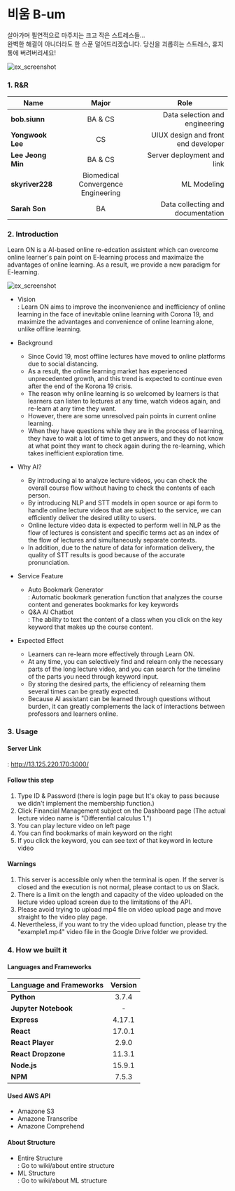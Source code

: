 # 비움 B-um
살아가며 필연적으로 마주치는 크고 작은 스트레스들...</br>
완벽한 해결이 아니더라도 한 스푼 덜어드리겠습니다. 
당신을 괴롭히는 스트레스, 휴지통에 버려버리세요! 
 
![ex_screenshot](./readimg/first_page.png)

<h3> 1. R&R </h3>
<div id="about_team">

|  <center>Name</center> |  <center>Major</center> |  <center>Role</center> |
|:--------|:--------:|--------:|
|**bob.siunn** | <center>BA & CS </center> |Data selection and engineering |
|**Yongwook Lee** | <center>CS </center> |UIUX design and front end developer |
|**Lee Jeong Min** | <center>BA & CS </center> |Server deployment and link |
|**skyriver228** | <center>Biomedical Convergence Engineering </center> | ML Modeling |
|**Sarah Son** | <center>BA </center> | Data collecting and documentation |

<h3> 2. Introduction </h3>
<div id="about_Introduction">

Learn ON is a AI-based online re-edcation assistent which can overcome online learner's pain point on E-learning process and maximaize the advantages of online learning. As a result, we provide a new paradigm for E-learning.  
  
![ex_screenshot](./readimg/LearnON_Introduction.PNG)  
  
* Vision  
: Learn ON aims to improve the inconvenience and inefficiency of online learning in the face of inevitable online learning with Corona 19, and maximize the advantages and convenience of online learning alone, unlike offline learning.  

* Background  
    * Since Covid 19, most offline lectures have moved to online platforms due to social distancing.
    * As a result, the online learning market has experienced unprecedented growth, and this trend is expected to continue even after the end of the Korona 19 crisis.
    * The reason why online learning is so welcomed by learners is that learners can listen to lectures at any time, watch videos again, and re-learn at any time they want.
    * However, there are some unresolved pain points in current online learning.
    * When they have questions while they are in the process of learning, they have to wait a lot of time to get answers, and they do not know at what point they want to check again during the re-learning, which takes inefficient exploration time.  
  
* Why AI?
    * By introducing ai to analyze lecture videos, you can check the overall course flow without having to check the contents of each person.
    * By introducing NLP and STT models in open source or api form to handle online lecture videos that are subject to the service, we can efficiently deliver the desired utility to users.
    * Online lecture video data is expected to perform well in NLP as the flow of lectures is consistent and specific terms act as an index of the flow of lectures and simultaneously separate contexts.
    * In addition, due to the nature of data for information delivery, the quality of STT results is good because of the accurate pronunciation.
  
* Service Feature
    * Auto Bookmark Generator  
    : Automatic bookmark generation function that analyzes the course content and generates bookmarks for key keywords
    * Q&A AI Chatbot  
    : The ability to text the content of a class when you click on the key keyword that makes up the course content.

* Expected Effect
    * Learners can re-learn more effectively through Learn ON.  
    * At any time, you can selectively find and relearn only the necessary parts of the long lecture video, and you can search for the timeline of the parts you need through keyword input.  
    * By storing the desired parts, the efficiency of relearning them several times can be greatly expected.  
    * Because AI assistant can be learned through questions without burden, it can greatly complements the lack of interactions between professors and learners online. 


<h3> 3. Usage </h3>
<div id="about_Usage">

#### Server Link
: http://13.125.220.170:3000/  

#### Follow this step
1. Type ID & Password (there is login page but It's okay to pass because we didn't implement the membership function.)  
2. Click Financial Management subject on the Dashboard page (The actual lecture video name is "Differential calculus 1.")  
3. You can play lecture video on left page  
4. You can find bookmarks of main keyword on the right
5. If you click the keyword, you can see text of that keyword in lecture video

#### Warnings
1. This server is accessible only when the terminal is open. If the server is closed and the execution is not normal, please contact to us on Slack.
2. There is a limit on the length and capacity of the video uploaded on the lecture video upload screen due to the limitations of the API. 
3. Please avoid trying to upload mp4 file on video upload page and move straight to the video play page.
4. Nevertheless, if you want to try the video upload function, please try the "example1.mp4" video file in the Google Drive folder we provided.

<h3> 4. How we built it </h3>
<div id="about_How we built it">
 
#### Languages and Frameworks  
|  <center>Language and Frameworks</center> |  <center>Version</center> |
|:--------|:--------:|
|**Python** | <center>3.7.4</center> |
|**Jupyter Notebook** | <center> - </center> |
|**Express** | <center>4.17.1</center> |
|**React** | <center>17.0.1</center> |
|**React Player** | <center>2.9.0</center> |
|**React Dropzone** | <center>11.3.1</center> |
|**Node.js** | <center>15.9.1</center> |
|**NPM** | <center>7.5.3</center> |

#### Used AWS API
* Amazone S3
* Amazone Transcribe
* Amazone Comprehend

#### About Structure  
* Entire Structure  
: Go to wiki/about entire structure  
* ML Structure  
: Go to wiki/about ML structure  
